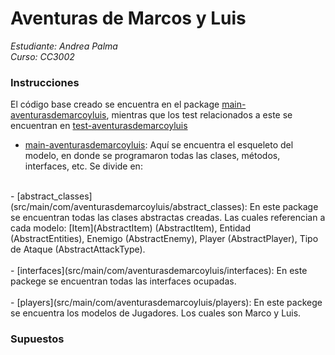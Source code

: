 # Aventuras de Marcos y Luis
_Estudiante: Andrea Palma_ <br>
_Curso: CC3002_ <br>


### Instrucciones
El código base creado se encuentra en el package
[main-aventurasdemarcoyluis](src/main/com/aventurasdemarcoyluis),
mientras que los test relacionados a este se encuentran en 
[test-aventurasdemarcoyluis](src/test/com/aventurasdemarcoyluis) <br>
- [main-aventurasdemarcoyluis](src/main/com/aventurasdemarcoyluis): Aquí se encuentra el esqueleto del modelo, en donde se programaron
todas las clases, métodos, interfaces, etc. Se divide en: <br>
<br>
  - [abstract_classes](src/main/com/aventurasdemarcoyluis/abstract_classes):
En este package se encuentran todas las clases abstractas creadas.
Las cuales referencian a cada modelo: [Item](AbstractItem) (AbstractItem), Entidad (AbstractEntities),
Enemigo (AbstractEnemy), Player (AbstractPlayer), Tipo de Ataque (AbstractAttackType). <br>
<br>
  - [interfaces](src/main/com/aventurasdemarcoyluis/interfaces):
En este packege se encuentran todas las interfaces ocupadas. <br>
<br>
  - [players](src/main/com/aventurasdemarcoyluis/players):
En este packege se encuentra los modelos de Jugadores. Los cuales son Marco y Luis.

### Supuestos

